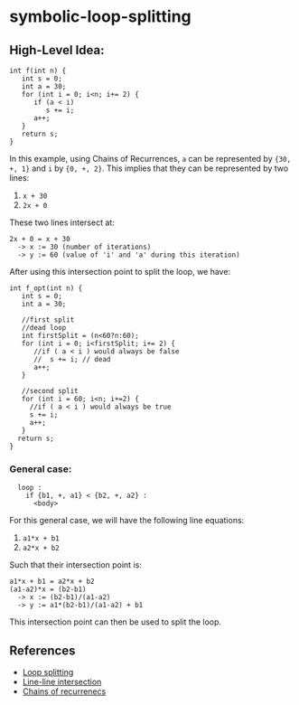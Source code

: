 # symbolic-loop-splitting


## High-Level Idea:

```
int f(int n) {
   int s = 0;
   int a = 30;
   for (int i = 0; i<n; i+= 2) {
      if (a < i)
         s += i;
      a++;
   }
   return s;
}
```

In this example, using Chains of Recurrences, `a` can be represented by `{30, +, 1}` and `i` by `{0, +, 2}`.
This implies that they can be represented by two lines: 
1. `x + 30`  
2. `2x + 0`  

These two lines intersect at:
```
2x + 0 = x + 30
  -> x := 30 (number of iterations)
  -> y := 60 (value of 'i' and 'a' during this iteration)
```  

After using this intersection point to split the loop, we have:

```
int f_opt(int n) {
   int s = 0;
   int a = 30;

   //first split
   //dead loop
   int firstSplit = (n<60?n:60);
   for (int i = 0; i<firstSplit; i+= 2) {
      //if ( a < i ) would always be false
      //  s += i; // dead
      a++;
   }

   //second split
   for (int i = 60; i<n; i+=2) {
     //if ( a < i ) would always be true
     s += i;
     a++;
   }
  return s;
}
```

### General case:

```
  loop : 
    if {b1, +, a1} < {b2, +, a2} :
      <body>
```
For this general case, we will have the following line equations: 
1. `a1*x + b1`
2. `a2*x + b2` 

Such that their intersection point is:
```
a1*x + b1 = a2*x + b2
(a1-a2)*x = (b2-b1)
  -> x := (b2-b1)/(a1-a2)
  -> y := a1*(b2-b1)/(a1-a2) + b1
```
This intersection point can then be used to split the loop.

## References

* [Loop splitting](https://en.wikipedia.org/wiki/Loop_splitting)
* [Line-line intersection](https://en.wikipedia.org/wiki/Line%E2%80%93line_intersection)
* [Chains of recurrenecs](http://citeseerx.ist.psu.edu/viewdoc/download?doi=10.1.1.43.8188&rep=rep1&type=pdf)
